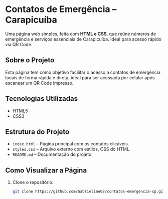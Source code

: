 # Contatos de Emergência – Carapicuíba

Uma página web simples, feita com **HTML e CSS**, que reúne números de emergência e serviços essenciais de Carapicuíba. Ideal para acesso rápido via QR Code.

## Sobre o Projeto
Esta página tem como objetivo facilitar o acesso a contatos de emergência locais de forma rápida e direta, ideal para ser acessada por celular após escanear um QR Code impresso.

## Tecnologias Utilizadas
- HTML5
- CSS3

## Estrutura do Projeto
- `index.html` – Página principal com os contatos clicáveis.
- `styles.css` – Arquivo externo com estilos,  CSS do HTML.
- `README.md` – Documentação do projeto.

## Como Visualizar a Página
1. Clone o repositório:
   ```bash
   git clone https://github.com/Gabrieline07/contatos-emergencia-cp.git
